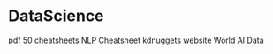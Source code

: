 # DataScience

[pdf 50 cheatsheets](https://www.kdnuggets.com/wp-content/uploads/KDnuggets-The-Complete-Collection-of-Data-Science-Cheatsheets.pdf)
[NLP Cheatsheet](https://www.kdnuggets.com/publications/ebooks/Great_Big_Natural_Language_Processing_Primer_KDnuggets.pdf)
[kdnuggets website](https://www.kdnuggets.com/)
[World AI Data](http://bit.ly/3mXodHb-wdata-pkd)